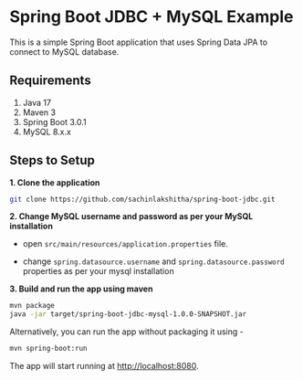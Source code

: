 # Spring Boot JDBC + MySQL Example

This is a simple Spring Boot application that uses Spring Data JPA to connect to MySQL database.

## Requirements

1. Java 17
2. Maven 3
3. Spring Boot 3.0.1
4. MySQL 8.x.x

## Steps to Setup

**1. Clone the application**

```bash
git clone https://github.com/sachinlakshitha/spring-boot-jdbc.git
```

**2. Change MySQL username and password as per your MySQL installation**

+ open `src/main/resources/application.properties` file.

+ change `spring.datasource.username` and `spring.datasource.password` properties as per your mysql installation

**3. Build and run the app using maven**

```bash
mvn package
java -jar target/spring-boot-jdbc-mysql-1.0.0-SNAPSHOT.jar
```

Alternatively, you can run the app without packaging it using -

```bash
mvn spring-boot:run
```

The app will start running at <http://localhost:8080>.
